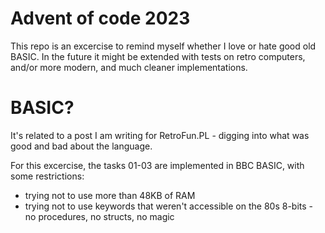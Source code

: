 # Advent of code 2023 

This repo is an excercise to remind myself whether I love or hate good old BASIC. In the future it might be extended with tests on retro computers, and/or more modern, and much cleaner implementations.

# BASIC?

It's related to a post I am writing for RetroFun.PL - digging into what was good and bad about the language. 

For this excercise, the tasks 01-03 are implemented in BBC BASIC, with some restrictions:
* trying not to use more than 48KB of RAM
* trying not to use keywords that weren't accessible on the 80s 8-bits - no procedures, no structs, no magic
